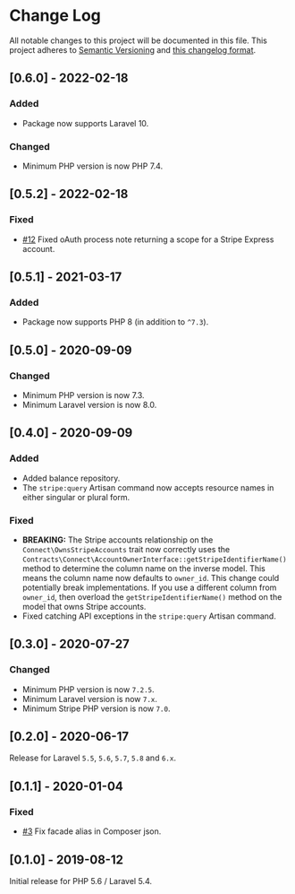 # Change Log

All notable changes to this project will be documented in this file. This project adheres to
[Semantic Versioning](http://semver.org/) and [this changelog format](http://keepachangelog.com/).

## [0.6.0] - 2022-02-18

### Added

- Package now supports Laravel 10.

### Changed

- Minimum PHP version is now PHP 7.4.

## [0.5.2] - 2022-02-18

### Fixed

- [#12](https://github.com/cloudcreativity/laravel-stripe/issues/12) Fixed oAuth process note returning a scope for a
  Stripe Express account.

## [0.5.1] - 2021-03-17

### Added

- Package now supports PHP 8 (in addition to `^7.3`).

## [0.5.0] - 2020-09-09

### Changed

- Minimum PHP version is now 7.3.
- Minimum Laravel version is now 8.0.

## [0.4.0] - 2020-09-09

### Added

- Added balance repository.
- The `stripe:query` Artisan command now accepts resource names in either singular or plural form.

### Fixed

- **BREAKING:** The Stripe accounts relationship on the `Connect\OwnsStripeAccounts` trait now correctly uses
  the `Contracts\Connect\AccountOwnerInterface::getStripeIdentifierName()` method to determine the column name on the
  inverse model. This means the column name now defaults to `owner_id`. This change could potentially break
  implementations. If you use a different column from `owner_id`, then overload the `getStripeIdentifierName()` method
  on the model that owns Stripe accounts.
- Fixed catching API exceptions in the `stripe:query` Artisan command.

## [0.3.0] - 2020-07-27

### Changed

- Minimum PHP version is now `7.2.5`.
- Minimum Laravel version is now `7.x`.
- Minimum Stripe PHP version is now `7.0`.

## [0.2.0] - 2020-06-17

Release for Laravel `5.5`, `5.6`, `5.7`, `5.8` and `6.x`.

## [0.1.1] - 2020-01-04

### Fixed

- [#3](git@github.com:cloudcreativity/laravel-stripe.git)
  Fix facade alias in Composer json.

## [0.1.0] - 2019-08-12

Initial release for PHP 5.6 / Laravel 5.4.
